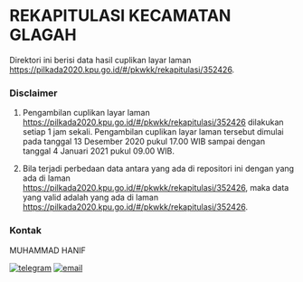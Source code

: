 
# REKAPITULASI KECAMATAN GLAGAH

Direktori ini berisi data hasil cuplikan layar laman https://pilkada2020.kpu.go.id/#/pkwkk/rekapitulasi/352426.

### Disclaimer

1. Pengambilan cuplikan layar laman https://pilkada2020.kpu.go.id/#/pkwkk/rekapitulasi/352426 dilakukan setiap 1 jam sekali. Pengambilan cuplikan layar laman tersebut dimulai pada tanggal 13 Desember 2020 pukul 17.00 WIB sampai dengan tanggal 4 Januari 2021 pukul 09.00 WIB.

2. Bila terjadi perbedaan data antara yang ada di repositori ini dengan yang ada di laman https://pilkada2020.kpu.go.id/#/pkwkk/rekapitulasi/352426, maka data yang valid adalah yang ada di laman https://pilkada2020.kpu.go.id/#/pkwkk/rekapitulasi/352426.

### Kontak

MUHAMMAD HANIF

[![telegram](https://img.shields.io/badge/telegram-@hanifmu-blue)](https://t.me/hanifmu) [![email](https://img.shields.io/badge/email-moehammadhanif@gmail.com-white)](mailto:moehammadhanif@gmail.com)


